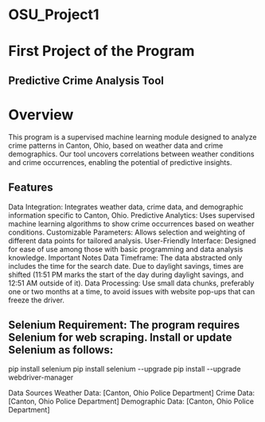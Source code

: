 # OSU_Project1
<h1>First Project of the Program</h1>

## Predictive Crime Analysis Tool
# Overview
This program is a supervised machine learning module designed to analyze crime patterns 
in Canton, Ohio, based on weather data and crime demographics. Our tool uncovers correlations between 
weather conditions and crime occurrences, enabling the potential of predictive insights.

## Features
Data Integration: Integrates weather data, crime data, and demographic information specific to Canton, Ohio.
Predictive Analytics: Uses supervised machine learning algorithms to show crime occurrences based on weather conditions.
Customizable Parameters: Allows selection and weighting of different data points for tailored analysis.
User-Friendly Interface: Designed for ease of use among those with basic programming and data analysis knowledge.
Important Notes
Data Timeframe: The data abstracted only includes the time for the search date. Due to daylight savings, 
times are shifted (11:51 PM marks the start of the day during daylight savings, and 12:51 AM outside of it).
Data Processing: Use small data chunks, preferably one or two months at a time, to avoid issues 
with website pop-ups that can freeze the driver.
## Selenium Requirement: The program requires Selenium for web scraping. Install or update Selenium as follows:

pip install selenium
pip install selenium --upgrade
pip install --upgrade webdriver-manager

Data Sources
Weather Data: [Canton, Ohio Police Department]
Crime Data: [Canton, Ohio Police Department]
Demographic Data: [Canton, Ohio Police Department]
